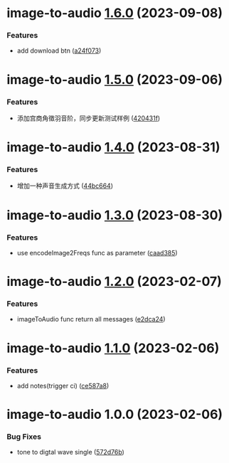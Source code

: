 # image-to-audio [1.6.0](https://github.com/hongfaqiu/image-to-audio/compare/image-to-audio@1.5.0...image-to-audio@1.6.0) (2023-09-08)


### Features

* add download btn ([a24f073](https://github.com/hongfaqiu/image-to-audio/commit/a24f073b7e6d78c61521da5489c22d97d0b59f40))

# image-to-audio [1.5.0](https://github.com/hongfaqiu/image-to-audio/compare/image-to-audio@1.4.0...image-to-audio@1.5.0) (2023-09-06)


### Features

* 添加宫商角徵羽音阶，同步更新测试样例 ([420431f](https://github.com/hongfaqiu/image-to-audio/commit/420431f638652d62eca98e79a0853b48a386909d))

# image-to-audio [1.4.0](https://github.com/hongfaqiu/image-to-audio/compare/image-to-audio@1.3.0...image-to-audio@1.4.0) (2023-08-31)


### Features

* 增加一种声音生成方式 ([44bc664](https://github.com/hongfaqiu/image-to-audio/commit/44bc664131022d879bf3915d737afe43ee6ef2e9))

# image-to-audio [1.3.0](https://github.com/hongfaqiu/image-to-audio/compare/image-to-audio@1.2.0...image-to-audio@1.3.0) (2023-08-30)


### Features

* use encodeImage2Freqs func as parameter ([caad385](https://github.com/hongfaqiu/image-to-audio/commit/caad38556dd51fa496871c7f7eac9b8cd59693bf))

# image-to-audio [1.2.0](https://github.com/hongfaqiu/image-to-audio/compare/image-to-audio@1.1.0...image-to-audio@1.2.0) (2023-02-07)


### Features

* imageToAudio func return all messages ([e2dca24](https://github.com/hongfaqiu/image-to-audio/commit/e2dca242e0046d03380a2d2a9b1969cf900f6ecc))

# image-to-audio [1.1.0](https://github.com/hongfaqiu/image-to-audio/compare/image-to-audio@1.0.0...image-to-audio@1.1.0) (2023-02-06)


### Features

* add notes(trigger ci) ([ce587a8](https://github.com/hongfaqiu/image-to-audio/commit/ce587a851197bb951150f0b732ef8d7a999d5a06))

# image-to-audio 1.0.0 (2023-02-06)


### Bug Fixes

* tone to digtal wave single ([572d76b](https://github.com/hongfaqiu/image-to-audio/commit/572d76b8ce0db84c49257fdec0639e52a46fab89))
